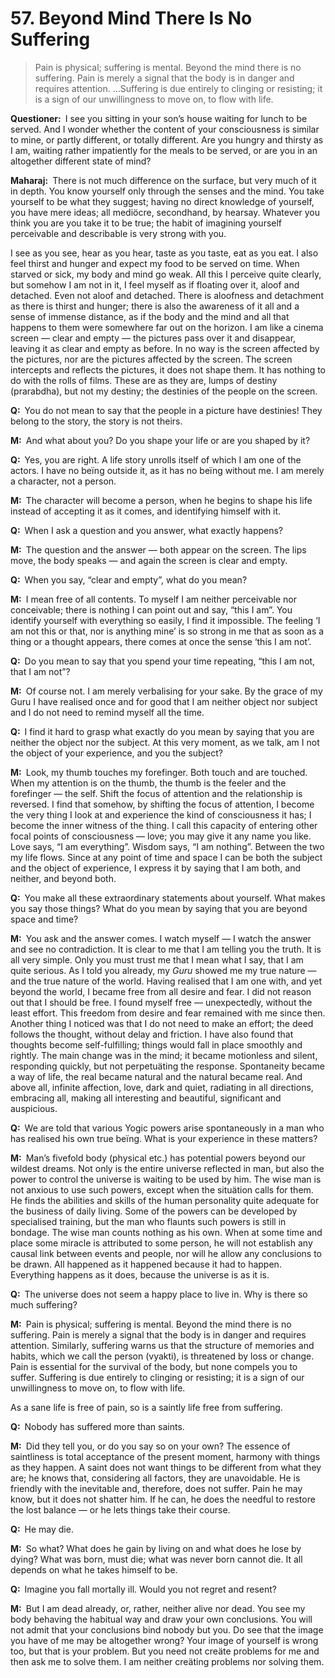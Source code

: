 # 57. Beyond Mind There Is No Suffering

>Pain is physical; suffering is mental. Beyond the mind there is no suffering. Pain is merely a signal that the body is in danger and requires attention. …Suffering is due entirely to clinging or resisting; it is a sign of our unwillingness to move on, to flow with life.

**Questioner:**&ensp;I see you sitting in your son’s house waiting for lunch to be served. And I wonder whether the content of your consciousness is similar to mine, or partly different, or totally different. Are you hungry and thirsty as I am, waiting rather impatiently for the meals to be served, or are you in an altogether different state of mind?

**Maharaj:**&ensp;There is not much difference on the surface, but very much of it in depth. You know yourself only through the senses and the mind. You take yourself to be what they suggest; having no direct knowledge of yourself, you have mere ideas; all mediöcre, secondhand, by hearsay. Whatever you think you are you take it to be true; the habit of imagining yourself perceivable and describable is very strong with you. 

I see as you see, hear as you hear, taste as you taste, eat as you eat. I also feel thirst and hunger and expect my food to be served on time. When starved or sick, my body and mind go weak. All this I perceive quite clearly, but somehow I am not in it, I feel myself as if floating over it, aloof and detached. Even not aloof and detached. There is aloofness and detachment as there is thirst and hunger; there is also the awareness of it all and a sense of immense distance, as if the body and the mind and all that happens to them were somewhere far out on the horizon. I am like a cinema screen — clear and empty — the pictures pass over it and disappear, leaving it as clear and empty as before. In no way is the screen affected by the pictures, nor are the pictures affected by the screen. The screen intercepts and reflects the pictures, it does not shape them. It has nothing to do with the rolls of films. These are as they are, lumps of destiny (<span data-tippy-content="Destiny, <em>sanchita karma</em> (karma of past lives) that has become the destiny in the present life.">prarabdha</span>), but not my destiny; the destinies of the people on the screen.

**Q:**&ensp;You do not mean to say that the people in a picture have destinies! They belong to the story, the story is not theirs.

**M:**&ensp;And what about you? Do you shape your life or are you shaped by it?

**Q:**&ensp;Yes, you are right. A life story unrolls itself of which I am one of the actors. I have no beïng outside it, as it has no beïng without me. I am merely a character, not a person.

**M:**&ensp;The character will become a person, when he begins to shape his life instead of accepting it as it comes, and identifying himself with it.

**Q:**&ensp;When I ask a question and you answer, what exactly happens?

**M:**&ensp;The question and the answer — both appear on the screen. The lips move, the body speaks — and again the screen is clear and empty.

**Q:**&ensp;When you say, “clear and empty”, what do you mean?

**M:**&ensp;I mean free of all contents. To myself I am neither perceivable nor conceivable; there is nothing I can point out and say, “this I am”. You identify yourself with everything so easily, I find it impossible. The feeling ‘I am not this or that, nor is anything mine’ is so strong in me that as soon as a thing or a thought appears, there comes at once the sense ‘this I am not’.

**Q:**&ensp;Do you mean to say that you spend your time repeating, “this I am not, that I am not”?

**M:**&ensp;Of course not. I am merely verbalising for your sake. By the grace of my <span data-tippy-content="Spiritual teacher, preceptor.">Guru</span> I have realised once and for good that I am neither object nor subject and I do not need to remind myself all the time.

**Q:**&ensp;I find it hard to grasp what exactly do you mean by saying that you are neither the object nor the subject. At this very moment, as we talk, am I not the object of your experience, and you the subject?

**M:**&ensp;Look, my thumb touches my forefinger. Both touch and are touched. When my attention is on the thumb, the thumb is the feeler and the forefinger — the self. Shift the focus of attention and the relationship is reversed. I find that somehow, by shifting the focus of attention, I become the very thing I look at and experience the kind of consciousness it has; I become the inner witness of the thing. I call this capacity of entering other focal points of consciousness — love; you may give it any name you like. Love says, “I am everything”. Wisdom says, “I am nothing”. Between the two my life flows. Since at any point of time and space I can be both the subject and the object of experience, I express it by saying that I am both, and neither, and beyond both.

**Q:**&ensp;You make all these extraordinary statements about yourself. What makes you say those things? What do you mean by saying that you are beyond space and time?

**M:**&ensp;You ask and the answer comes. I watch myself — I watch the answer and see no contradiction. It is clear to me that I am telling you the truth. It is all very simple. Only you must trust me that I mean what I say, that I am quite serious. As I told you already, my *Guru* showed me my true nature — and the true nature of the world. Having realised that I am one with, and yet beyond the world, I became free from all desire and fear. I did not reason out that I should be free. I found myself free — unexpectedly, without the least effort. This freedom from desire and fear remained with me since then. Another thing I noticed was that I do not need to make an effort; the deed follows the thought, without delay and friction. I have also found that thoughts become self-fulfilling; things would fall in place smoothly and rightly. The main change was in the mind; it became motionless and silent, responding quickly, but not perpetuäting the response. Spontaneity became a way of life, the real became natural and the natural became real. And above all, infinite affection, love, dark and quiet, radiating in all directions, embracing all, making all interesting and beautiful, significant and auspicious.

**Q:**&ensp;We are told that various <span data-tippy-content="One who practices <em>yoga</em>.">Yogi</span>c powers arise spontaneously in a man who has realised his own true beïng. What is your experience in these matters?

**M:**&ensp;Man’s fivefold body (physical etc.) has potential powers beyond our wildest dreams. Not only is the entire universe reflected in man, but also the power to control the universe is waiting to be used by him. The wise man is not anxious to use such powers, except when the situätion calls for them. He finds the abilities and skills of the human personality quite adequate for the business of daily living. Some of the powers can be developed by specialised training, but the man who flaunts such powers is still in bondage. The wise man counts nothing as his own. When at some time and place some miracle is attributed to some person, he will not establish any causal link between events and people, nor will he allow any conclusions to be drawn. All happened as it happened because it had to happen. Everything happens as it does, because the universe is as it is.

**Q:**&ensp;The universe does not seem a happy place to live in. Why is there so much suffering?

**M:**&ensp;Pain is physical; suffering is mental. Beyond the mind there is no suffering. Pain is merely a signal that the body is in danger and requires attention. Similarly, suffering warns us that the structure of memories and habits, which we call the person (<span data-tippy-content="Person, the outer self.">vyakti</span>), is threatened by loss or change. Pain is essential for the survival of the body, but none compels you to suffer. Suffering is due entirely to clinging or resisting; it is a sign of our unwillingness to move on, to flow with life. 

As a sane life is free of pain, so is a saintly life free from suffering.

**Q:**&ensp;Nobody has suffered more than saints.

**M:**&ensp;Did they tell you, or do you say so on your own? The essence of saintliness is total acceptance of the present moment, harmony with things as they happen. A saint does not want things to be different from what they are; he knows that, considering all factors, they are unavoidable. He is friendly with the inevitable and, therefore, does not suffer. Pain he may know, but it does not shatter him. If he can, he does the needful to restore the lost balance — or he lets things take their course.

**Q:**&ensp;He may die.

**M:**&ensp;So what? What does he gain by living on and what does he lose by dying? What was born, must die; what was never born cannot die. It all depends on what he takes himself to be.

**Q:**&ensp;Imagine you fall mortally ill. Would you not regret and resent?

**M:**&ensp;But I am dead already, or, rather, neither alive nor dead. You see my body behaving the habitual way and draw your own conclusions. You will not admit that your conclusions bind nobody but you. Do see that the image you have of me may be altogether wrong? Your image of yourself is wrong too, but that is your problem. But you need not creäte problems for me and then ask me to solve them. I am neither creäting problems nor solving them.

<script>
export default {
  props: ["slot-key"],
  mounted () {
    tippy("[data-tippy-content]", {allowHTML: true});
  }
}
</script>

